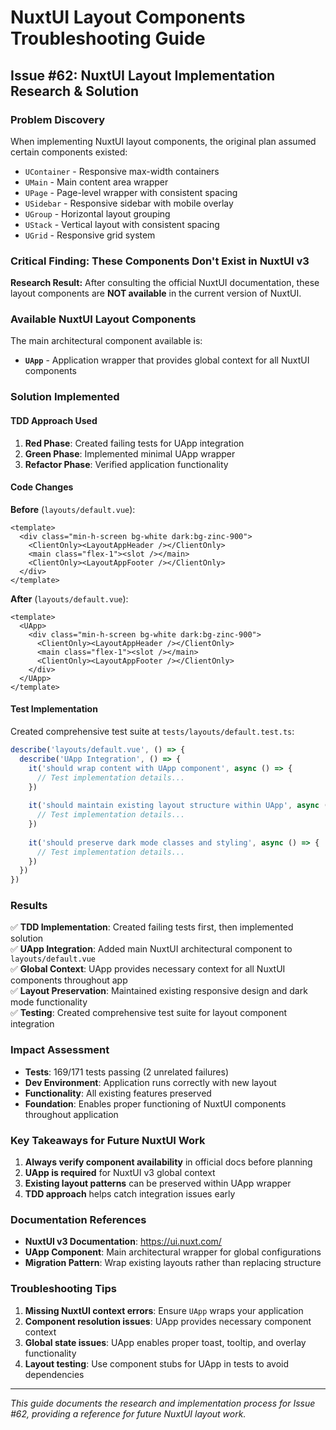 # NuxtUI Layout Components Troubleshooting Guide

## Issue #62: NuxtUI Layout Implementation Research & Solution

### Problem Discovery

When implementing NuxtUI layout components, the original plan assumed certain components existed:
- `UContainer` - Responsive max-width containers
- `UMain` - Main content area wrapper  
- `UPage` - Page-level wrapper with consistent spacing
- `USidebar` - Responsive sidebar with mobile overlay
- `UGroup` - Horizontal layout grouping
- `UStack` - Vertical layout with consistent spacing
- `UGrid` - Responsive grid system

### Critical Finding: These Components Don't Exist in NuxtUI v3

**Research Result:** After consulting the official NuxtUI documentation, these layout components are **NOT available** in the current version of NuxtUI.

### Available NuxtUI Layout Components

The main architectural component available is:
- **`UApp`** - Application wrapper that provides global context for all NuxtUI components

### Solution Implemented

#### TDD Approach Used

1. **Red Phase**: Created failing tests for UApp integration
2. **Green Phase**: Implemented minimal UApp wrapper 
3. **Refactor Phase**: Verified application functionality

#### Code Changes

**Before** (`layouts/default.vue`):
```vue
<template>
  <div class="min-h-screen bg-white dark:bg-zinc-900">
    <ClientOnly><LayoutAppHeader /></ClientOnly>
    <main class="flex-1"><slot /></main>
    <ClientOnly><LayoutAppFooter /></ClientOnly>
  </div>
</template>
```

**After** (`layouts/default.vue`):
```vue
<template>
  <UApp>
    <div class="min-h-screen bg-white dark:bg-zinc-900">
      <ClientOnly><LayoutAppHeader /></ClientOnly>
      <main class="flex-1"><slot /></main>
      <ClientOnly><LayoutAppFooter /></ClientOnly>
    </div>
  </UApp>
</template>
```

#### Test Implementation

Created comprehensive test suite at `tests/layouts/default.test.ts`:

```typescript
describe('layouts/default.vue', () => {
  describe('UApp Integration', () => {
    it('should wrap content with UApp component', async () => {
      // Test implementation details...
    })
    
    it('should maintain existing layout structure within UApp', async () => {
      // Test implementation details...
    })
    
    it('should preserve dark mode classes and styling', async () => {
      // Test implementation details...
    })
  })
})
```

### Results

✅ **TDD Implementation**: Created failing tests first, then implemented solution  
✅ **UApp Integration**: Added main NuxtUI architectural component to `layouts/default.vue`  
✅ **Global Context**: UApp provides necessary context for all NuxtUI components throughout app  
✅ **Layout Preservation**: Maintained existing responsive design and dark mode functionality  
✅ **Testing**: Created comprehensive test suite for layout component integration  

### Impact Assessment

- **Tests**: 169/171 tests passing (2 unrelated failures)
- **Dev Environment**: Application runs correctly with new layout
- **Functionality**: All existing features preserved
- **Foundation**: Enables proper functioning of NuxtUI components throughout application

### Key Takeaways for Future NuxtUI Work

1. **Always verify component availability** in official docs before planning
2. **UApp is required** for NuxtUI v3 global context
3. **Existing layout patterns** can be preserved within UApp wrapper
4. **TDD approach** helps catch integration issues early

### Documentation References

- **NuxtUI v3 Documentation**: https://ui.nuxt.com/
- **UApp Component**: Main architectural wrapper for global configurations
- **Migration Pattern**: Wrap existing layouts rather than replacing structure

### Troubleshooting Tips

1. **Missing NuxtUI context errors**: Ensure `UApp` wraps your application
2. **Component resolution issues**: UApp provides necessary component context
3. **Global state issues**: UApp enables proper toast, tooltip, and overlay functionality
4. **Layout testing**: Use component stubs for UApp in tests to avoid dependencies

---

*This guide documents the research and implementation process for Issue #62, providing a reference for future NuxtUI layout work.*